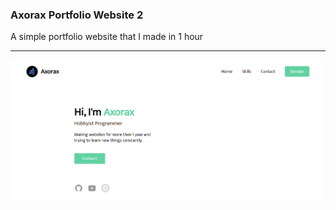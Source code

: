 ### Axorax Portfolio Website 2

A simple portfolio website that I made in 1 hour

___

<img src="delete-me/delete.png" alt="preview">

